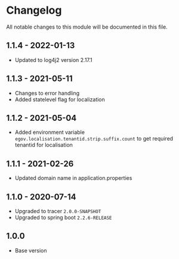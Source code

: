 # Changelog
All notable changes to this module will be documented in this file.

## 1.1.4 - 2022-01-13

- Updated to log4j2 version 2.17.1

## 1.1.3 - 2021-05-11

- Changes to error handling
- Added statelevel flag for localization

## 1.1.2 - 2021-05-04

- Added environment variable `egov.localisation.tenantid.strip.suffix.count` to get required tenantid for localisation

## 1.1.1 - 2021-02-26

- Updated domain name in application.properties

## 1.1.0 - 2020-07-14

- Upgraded to tracer `2.0.0-SNAPSHOT`
- Upgraded to spring boot `2.2.6-RELEASE`


## 1.0.0

- Base version
